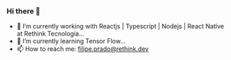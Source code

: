 ### Hi there 👋


- 🔭 I’m currently working with Reactjs | Typescript | Nodejs | React Native at Rethink Tecnologia...
- 🌱 I’m currently learning Tensor Flow...
- 📫 How to reach me: filipe.prado@rethink.dev

